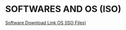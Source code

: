 <h1>SOFTWARES AND OS (ISO)</h1>
<a href="https://drive.google.com/drive/folders/1X7-jE-dZhAtmRdMTzReFQRHzLcNnb4WP" target="_blank"> Software Download Link </a> 
<a href="https://drive.google.com/drive/folders/1e6Uj9jvTFF2z9cR7ThFMcbJaw453xr-h?usp=sharing" target="_blank"> OS (ISO Files)</a> 

